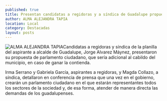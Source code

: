 ```yaml
---
published: true
title: Presentan candidatas a regidoras y a síndica de Guadalupe propuesta de parlamento ciudadano
author: ALMA ALEJANDRA TAPIA
location: Local
category: Destacadas
layout: posts
---
```


![ALMA ALEJANDRA TAPIA](http://i.imgur.com/moc4pAdm.jpg)Candidatas a regidoras y síndica de la planilla del aspirante a alcalde de Guadalupe, Jorge Alvarez Máynez,  presentaron su propuesta de parlamento ciudadano, que sería adicional al cabildo del municipio, en caso de ganar la contienda.

Irma Serrano y Gabriela García, aspirantes a regidoras, y Magda Collazo, a síndica, detallaron en conferencia de prensa que una vez en el gobierno, crearán un parlamento ciudadano en el que estarán representantes todos los sectores de la sociedad y, de esa forma, atender de manera directa las demandas de los guadalupenses.
